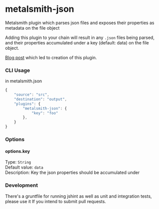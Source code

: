 metalsmith-json
===============

Metalsmith plugin which parses json files and exposes their properties as metadata on the file object

Adding this plugin to your chain will result in any `.json` files being parsed, and their properties accumulated under a 
key (default: data) on the file object.

[Blog post](http://www.abm.io/implementing-a-metalsmith-plugin/) which led to creation of this plugin.

### CLI Usage

in metalsmith.json

```js
{
    "source": "src",
    "destination": "output",
    "plugins": {
        "metalsmith-json": {
        	"key": "foo"
        },
    }
}
```

### Options

#### options.key
Type: `String`  
Default value: `data`  
Description: Key the json properties should be accumulated under

### Development

There's a gruntfile for running jshint as well as unit and integration tests, please use it If you intend to submit pull 
requests.